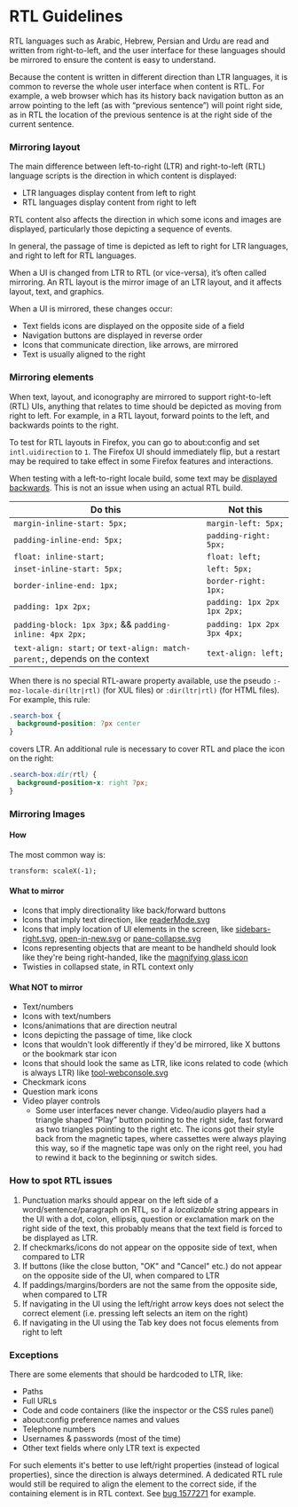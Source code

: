 # RTL Guidelines

RTL languages such as Arabic, Hebrew, Persian and Urdu are read and written from right-to-left, and the user interface for these languages should be mirrored to ensure the content is easy to understand.

Because the content is written in different direction than LTR languages, it is common to reverse the whole user interface when content is RTL. For example, a web browser which has its history back navigation button as an arrow pointing to the left (as with “previous sentence”) will point right side, as in RTL the location of the previous sentence is at the right side of the current sentence.

### Mirroring layout

The main difference between left-to-right (LTR) and right-to-left (RTL) language scripts is the direction in which content is displayed:

* LTR languages display content from left to right
* RTL languages display content from right to left

RTL content also affects the direction in which some icons and images are displayed, particularly those depicting a sequence of events.

In general, the passage of time is depicted as left to right for LTR languages, and right to left for RTL languages.

When a UI is changed from LTR to RTL (or vice-versa), it’s often called mirroring. An RTL layout is the mirror image of an LTR layout, and it affects layout, text, and graphics.

When a UI is mirrored, these changes occur:

* Text fields icons are displayed on the opposite side of a field
* Navigation buttons are displayed in reverse order
* Icons that communicate direction, like arrows, are mirrored
* Text is usually aligned to the right

### Mirroring elements

When text, layout, and iconography are mirrored to support right-to-left (RTL) UIs, anything that relates to time should be depicted as moving from right to left. For example, in a RTL layout, forward points to the left, and backwards points to the right.

To test for RTL layouts in Firefox, you can go to about:config and set `intl.uidirection` to `1`.
The Firefox UI should immediately flip, but a restart may be required to take effect in some Firefox features and interactions.

When testing with a left-to-right locale build, some text may be [displayed backwards](https://bugzilla.mozilla.org/show_bug.cgi?id=1576608#c15). This is not an issue when using an actual RTL build.

Do this | Not this
------- | --------
`margin-inline-start: 5px;` | `margin-left: 5px;`
`padding-inline-end: 5px;` | `padding-right: 5px;`
`float: inline-start;` | `float: left;`
`inset-inline-start: 5px;` | `left: 5px;`
`border-inline-end: 1px;` | `border-right: 1px;`
`padding: 1px 2px;` | `padding: 1px 2px 1px 2px;`
`padding-block: 1px 3px;`  && `padding-inline: 4px 2px;` | `padding: 1px 2px 3px 4px;`
`text-align: start;`  or `text-align: match-parent;`, depends on the context | `text-align: left;`

When there is no special RTL-aware property available, use the pseudo `:-moz-locale-dir(ltr|rtl)` (for XUL files) or `:dir(ltr|rtl)` (for HTML files). For example, this rule:
```css
.search-box {
  background-position: 7px center
}
```

covers LTR. An additional rule is necessary to cover RTL and place the icon on the right:
```css
.search-box:dir(rtl) {
  background-position-x: right 7px;
}
```

### Mirroring Images

#### How
The most common way is:

`transform: scaleX(-1);`

#### What to mirror
* Icons that imply directionality like back/forward buttons
* Icons that imply text direction, like [readerMode.svg](https://searchfox.org/mozilla-central/rev/74cc0f4dce444fe0757e2a6b8307d19e4d0e0212/browser/themes/shared/reader/readerMode.svg)
* Icons that imply location of UI elements in the screen, like [sidebars-right.svg](https://searchfox.org/mozilla-central/rev/74cc0f4dce444fe0757e2a6b8307d19e4d0e0212/browser/themes/shared/icons/sidebars-right.svg), [open-in-new.svg](https://searchfox.org/mozilla-central/rev/74cc0f4dce444fe0757e2a6b8307d19e4d0e0212/browser/themes/shared/icons/open-in-new.svg) or [pane-collapse.svg](https://searchfox.org/mozilla-central/rev/74cc0f4dce444fe0757e2a6b8307d19e4d0e0212/devtools/client/debugger/images/pane-collapse.svg)
* Icons representing objects that are meant to be handheld should look like they're being right-handed, like the [magnifying glass icon](https://searchfox.org/mozilla-central/rev/e7c61f4a68b974d5fecd216dc7407b631a24eb8f/toolkit/themes/windows/global/icons/search-textbox.svg)
* Twisties in collapsed state, in RTL context only

#### What NOT to mirror
* Text/numbers
* Icons with text/numbers
* Icons/animations that are direction neutral
* Icons depicting the passage of time, like clock
* Icons that wouldn't look differently if they'd be mirrored, like X buttons or the bookmark star icon
* Icons that should look the same as LTR, like icons related to code (which is always LTR) like [tool-webconsole.svg](https://searchfox.org/mozilla-central/rev/74cc0f4dce444fe0757e2a6b8307d19e4d0e0212/devtools/client/themes/images/tool-webconsole.svg)
* Checkmark icons
* Question mark icons
* Video player controls
  * Some user interfaces never change. Video/audio players had a triangle shaped “Play” button pointing to the right side, fast forward as two triangles pointing to the right etc. The icons got their style back from the magnetic tapes, where cassettes were always playing this way, so if the magnetic tape was only on the right reel, you had to rewind it back to the beginning or switch sides.

### How to spot RTL issues

1. Punctuation marks should appear on the left side of a word/sentence/paragraph on RTL, so if a *localizable* string appears in the UI with a dot, colon, ellipsis, question or exclamation mark on the right side of the text, this probably means that the text field is forced to be displayed as LTR.
2. If checkmarks/icons do not appear on the opposite side of text, when compared to LTR
3. If buttons (like the close button, "OK" and "Cancel" etc.) do not appear on the opposite side of the UI, when compared to LTR
4. If paddings/margins/borders are not the same from the opposite side, when compared to LTR
5. If navigating in the UI using the left/right arrow keys does not select the correct element (i.e. pressing left selects an item on the right)
6. If navigating in the UI using the Tab key does not focus elements from right to left

### Exceptions

There are some elements that should be hardcoded to LTR, like:
* Paths
* Full URLs
* Code and code containers (like the inspector or the CSS rules panel)
* about:config preference names and values
* Telephone numbers
* Usernames & passwords (most of the time)
* Other text fields where only LTR text is expected

For such elements it's better to use left/right properties (instead of logical properties), since the direction is always determined.
A dedicated RTL rule would still be required to align the element to the correct side, if the containing element is in RTL context. See [bug 1577271](https://bugzilla.mozilla.org/show_bug.cgi?id=1577271) for example.
